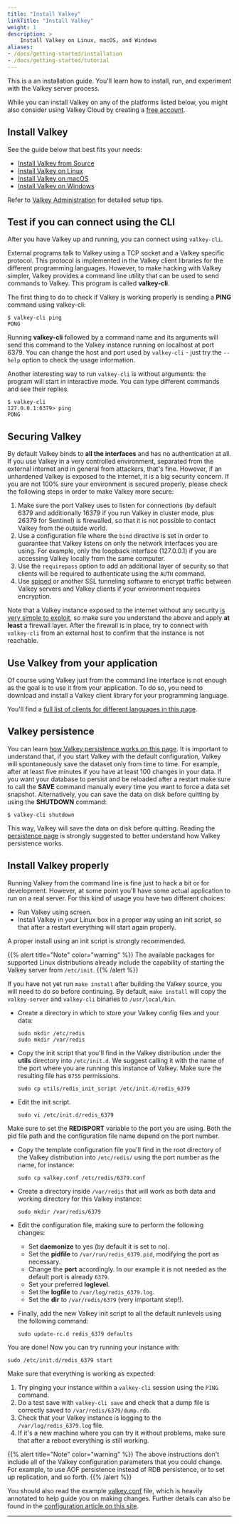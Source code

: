 ```yaml
---
title: "Install Valkey"
linkTitle: "Install Valkey"
weight: 1
description: >
    Install Valkey on Linux, macOS, and Windows
aliases:
- /docs/getting-started/installation
- /docs/getting-started/tutorial
---
```


This is a an installation guide. You'll learn how to install, run, and experiment with the Valkey server process.

While you can install Valkey on any of the platforms listed below, you might also consider using Valkey Cloud by creating a [free account](https://redis.com/try-free?utm_source=redisio&utm_medium=referral&utm_campaign=2023-09-try_free&utm_content=cu-redis_cloud_users).

## Install Valkey

See the guide below that best fits your needs:

* [Install Valkey from Source](/docs/install/install-redis/install-redis-from-source)
* [Install Valkey on Linux](/docs/install/install-redis/install-redis-on-linux)
* [Install Valkey on macOS](/docs/install/install-redis/install-redis-on-mac-os)
* [Install Valkey on Windows](/docs/install/install-redis/install-redis-on-windows)

Refer to [Valkey Administration](/docs/management/admin/) for detailed setup tips.

## Test if you can connect using the CLI

After you have Valkey up and running, you can connect using `valkey-cli`.

External programs talk to Valkey using a TCP socket and a Valkey specific protocol. This protocol is implemented in the Valkey client libraries for the different programming languages. However, to make hacking with Valkey simpler, Valkey provides a command line utility that can be used to send commands to Valkey. This program is called **valkey-cli**.

The first thing to do to check if Valkey is working properly is sending a **PING** command using valkey-cli:

```
$ valkey-cli ping
PONG
```

Running **valkey-cli** followed by a command name and its arguments will send this command to the Valkey instance running on localhost at port 6379. You can change the host and port used by `valkey-cli` - just try the `--help` option to check the usage information.

Another interesting way to run `valkey-cli` is without arguments: the program will start in interactive mode. You can type different commands and see their replies.

```
$ valkey-cli
127.0.0.1:6379> ping
PONG
```

## Securing Valkey

By default Valkey binds to **all the interfaces** and has no authentication at all. If you use Valkey in a very controlled environment, separated from the external internet and in general from attackers, that's fine. However, if an unhardened Valkey is exposed to the internet, it is a big security concern. If you are not 100% sure your environment is secured properly, please check the following steps in order to make Valkey more secure:

1. Make sure the port Valkey uses to listen for connections (by default 6379 and additionally 16379 if you run Valkey in cluster mode, plus 26379 for Sentinel) is firewalled, so that it is not possible to contact Valkey from the outside world.
2. Use a configuration file where the `bind` directive is set in order to guarantee that Valkey listens on only the network interfaces you are using. For example, only the loopback interface (127.0.0.1) if you are accessing Valkey locally from the same computer.
3. Use the `requirepass` option to add an additional layer of security so that clients will be required to authenticate using the `AUTH` command.
4. Use [spiped](http://www.tarsnap.com/spiped.html) or another SSL tunneling software to encrypt traffic between Valkey servers and Valkey clients if your environment requires encryption.

Note that a Valkey instance exposed to the internet without any security [is very simple to exploit](http://antirez.com/news/96), so make sure you understand the above and apply **at least** a firewall layer. After the firewall is in place, try to connect with `valkey-cli` from an external host to confirm that the instance is not reachable.

## Use Valkey from your application

Of course using Valkey just from the command line interface is not enough as the goal is to use it from your application. To do so, you need to download and install a Valkey client library for your programming language.

You'll find a [full list of clients for different languages in this page](/clients).


## Valkey persistence

You can learn [how Valkey persistence works on this page](/docs/management/persistence/). It is important to understand that, if you start Valkey with the default configuration, Valkey will spontaneously save the dataset only from time to time. For example, after at least five minutes if you have at least 100 changes in your data. If you want your database to persist and be reloaded after a restart make sure to call the **SAVE** command manually every time you want to force a data set snapshot. Alternatively, you can save the data on disk before quitting by using the **SHUTDOWN** command:

```
$ valkey-cli shutdown
```

This way, Valkey will save the data on disk before quitting. Reading the [persistence page](/docs/management/persistence/) is strongly suggested to better understand how Valkey persistence works.

## Install Valkey properly

Running Valkey from the command line is fine just to hack a bit or for development. However, at some point you'll have some actual application to run on a real server. For this kind of usage you have two different choices:

* Run Valkey using screen.
* Install Valkey in your Linux box in a proper way using an init script, so that after a restart everything will start again properly.

A proper install using an init script is strongly recommended. 

{{% alert title="Note" color="warning" %}}
The available packages for supported Linux distributions already include the capability of starting the Valkey server from `/etc/init`.
{{% /alert  %}}

If you have not yet run `make install` after building the Valkey source, you will need to do so before continuing. By default, `make install` will copy the `valkey-server` and `valkey-cli` binaries to `/usr/local/bin`.

* Create a directory in which to store your Valkey config files and your data:

    ```
    sudo mkdir /etc/redis
    sudo mkdir /var/redis
    ```

* Copy the init script that you'll find in the Valkey distribution under the **utils** directory into `/etc/init.d`. We suggest calling it with the name of the port where you are running this instance of Valkey. Make sure the resulting file has `0755` permissions.
    
    ```
    sudo cp utils/redis_init_script /etc/init.d/redis_6379
    ```

* Edit the init script.

    ```
    sudo vi /etc/init.d/redis_6379
    ```

Make sure to set the **REDISPORT** variable to the port you are using.
Both the pid file path and the configuration file name depend on the port number.

* Copy the template configuration file you'll find in the root directory of the Valkey distribution into `/etc/redis/` using the port number as the name, for instance:

    ```
    sudo cp valkey.conf /etc/redis/6379.conf
    ```

* Create a directory inside `/var/redis` that will work as both data and working directory for this Valkey instance:

    ```
    sudo mkdir /var/redis/6379
    ```

* Edit the configuration file, making sure to perform the following changes:
    * Set **daemonize** to yes (by default it is set to no).
    * Set the **pidfile** to `/var/run/redis_6379.pid`, modifying the port as necessary.
    * Change the **port** accordingly. In our example it is not needed as the default port is already `6379`.
    * Set your preferred **loglevel**.
    * Set the **logfile** to `/var/log/redis_6379.log`.
    * Set the **dir** to `/var/redis/6379` (very important step!).
* Finally, add the new Valkey init script to all the default runlevels using the following command:

    ```
    sudo update-rc.d redis_6379 defaults
    ```

You are done! Now you can try running your instance with:

```
sudo /etc/init.d/redis_6379 start
```

Make sure that everything is working as expected:

1. Try pinging your instance within a `valkey-cli` session using the `PING` command.
2. Do a test save with `valkey-cli save` and check that a dump file is correctly saved to `/var/redis/6379/dump.rdb`.
3. Check that your Valkey instance is logging to the `/var/log/redis_6379.log` file.
4. If it's a new machine where you can try it without problems, make sure that after a reboot everything is still working.

{{% alert title="Note" color="warning" %}}
The above instructions don't include all of the Valkey configuration parameters that you could change. For example, to use AOF persistence instead of RDB persistence, or to set up replication, and so forth.
{{% /alert  %}}

You should also read the example [valkey.conf](/docs/management/config-file/) file, which is heavily annotated to help guide you on making changes. Further details can also be found in the [configuration article on this site](/docs/management/config/).

<hr>
